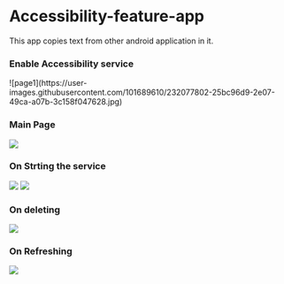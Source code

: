 # Accessibility-feature-app
This app copies text from other android application in it.

<h3>Enable Accessibility service</h3>
![page1](https://user-images.githubusercontent.com/101689610/232077802-25bc96d9-2e07-49ca-a07b-3c158f047628.jpg)

<h3>Main Page</h3>
<img src="C:\Users\yuves\Documents\page2.jpg">

<h3>On Strting the service</h3>
<img src="C:\Users\yuves\Documents\page3.jpg">
<img src="C:\Users\yuves\Documents\page4.jpg">

<h3>On deleting</h3>
<img src="C:\Users\yuves\Documents\page5.jpg">

<h3>On Refreshing</h3>
<img src="C:\Users\yuves\Documents\page6.jpg">


